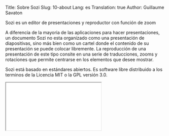 Title: Sobre Sozi
Slug: 10-about
Lang: es
Translation: true
Author: Guillaume Savaton

Sozi es un editor de presentaciones y reproductor con función de zoom

A diferencia de la mayoria de las aplicaciones para hacer presentaciones, un documento
Sozi no esta organizado como una presentación de diapositivas, sino más bien como un cartel donde
el contenido de su presentación se puede colocar libremente.
La reproducción de una presentación de este tipo consite en una serie de traducciones, zooms y rotaciones
que permite centrarse en los elementos que desee mostrar.

Sozi está basado en estándares abiertos.
Es software libre distribuido a los terminos de la Licencia MIT o la GPL versión 3.0.

<iframe class="sozi" src="|filename|/images/this-is-not-a-slideshow.fast.svg">
</iframe>

